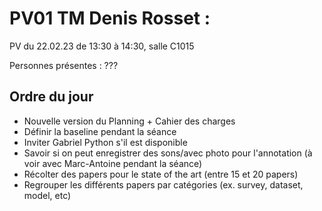 # PV01 TM Denis Rosset :
PV du 22.02.23 de 13:30 à 14:30, salle C1015

Personnes présentes : ???
## Ordre du jour
- Nouvelle version du Planning + Cahier des charges
- Définir la baseline pendant la séance 
- Inviter Gabriel Python s'il est disponible
- Savoir si on peut enregistrer des sons/avec photo pour l'annotation (à voir avec Marc-Antoine pendant la séance)
- Récolter des papers pour le state of the art (entre 15 et 20 papers)
- Regrouper les différents papers par catégories (ex. survey, dataset, model, etc)
